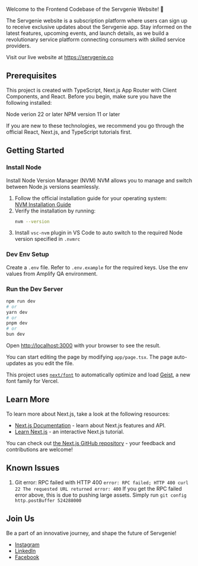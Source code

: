 Welcome to the Frontend Codebase of the Servgenie Website! 🚀

The Servgenie website is a subscription platform where users can sign up to receive exclusive updates about the Servgenie app. Stay informed on the latest features, upcoming events, and launch details, as we build a revolutionary service platform connecting consumers with skilled service providers.

Visit our live website at https://servgenie.co

## Prerequisites

This project is created with TypeScript, Next.js App Router with Client Components, and React. Before you begin, make sure you have the following installed:

Node verion 22 or later
NPM version 11 or later

If you are new to these technologies, we recommend you go through the official React, Next.js, and TypeScript tutorials first.

## Getting Started

### Install Node
Install Node Version Manager (NVM)
NVM allows you to manage and switch between Node.js versions seamlessly.

1. Follow the official installation guide for your operating system:  
   [NVM Installation Guide](https://github.com/nvm-sh/nvm#installing-and-updating)
2. Verify the installation by running:  
   ```bash
   nvm --version
3. Install `vsc-nvm` plugin in VS Code to auto switch to the required Node version specified in `.nvmrc`

### Dev Env Setup
Create a `.env` file.
Refer to `.env.example` for the required keys.
Use the env values from Amplify QA environment.

### Run the Dev Server

```bash
npm run dev
# or
yarn dev
# or
pnpm dev
# or
bun dev
```

Open [http://localhost:3000](http://localhost:3000) with your browser to see the result.

You can start editing the page by modifying `app/page.tsx`. The page auto-updates as you edit the file.

This project uses [`next/font`](https://nextjs.org/docs/app/building-your-application/optimizing/fonts) to automatically optimize and load [Geist](https://vercel.com/font), a new font family for Vercel.

## Learn More

To learn more about Next.js, take a look at the following resources:

- [Next.js Documentation](https://nextjs.org/docs) - learn about Next.js features and API.
- [Learn Next.js](https://nextjs.org/learn) - an interactive Next.js tutorial.

You can check out [the Next.js GitHub repository](https://github.com/vercel/next.js) - your feedback and contributions are welcome!

## Known Issues

1. Git error: RPC failed with HTTP 400
`error: RPC failed; HTTP 400 curl 22 The requested URL returned error: 400`
If you get the RPC failed error above, this is due to pushing large assets. Simply run `git config http.postBuffer 524288000`

## Join Us

Be a part of an innovative journey, and shape the future of Servgenie!
- [Instagram](https://www.instagram.com/servgenie)
- [LinkedIn](https://www.linkedin.com/company/servgenie)
- [Facebook](https://www.facebook.com/servgenie.co)